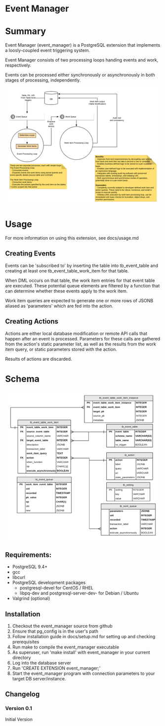 Event Manager
=============

# Summary

Event Manager (event_manager) is a PostgreSQL extension that implements a loosly-coupled event triggering system.

Event Manager consists of two processing loops handing events and work, respectively.

Events can be processed either synchronously or asynchronously in both stages of processing, independently.

![Concept](images/event_manager_concept.png)

# Usage

For more information on using this extension, see docs/usage.md

## Creating Events

Events can be 'subscribed to' by inserting the table into tb_event_table and creating at least one tb_event_table_work_item for that table.

When DML occurs on that table, the work item entries for that event table are executed. These potential queue elements are filtered by a function that can determine whether these events apply to the work item.

Work item queries are expected to generate one or more rows of JSONB aliased as 'parameters' which are fed into the action.


## Creating Actions

Actions are either local database modification or remote API calls that happen after an event is processed. Parameters for these calls are gathered from the action's static parameter list, as well as the results from the work item query, or static parameters stored with the action.

Results of actions are discarded.

# Schema

![Schema](images/event_manager_schema.png)

## Requirements:
* PostgreSQL 9.4+
* gcc
* libcurl
* PostgreSQL development packages
  * postgresql<version>-devel for CentOS / RHEL
  * libpq-dev and postgresql-server-dev-<version> for Debian / Ubuntu
* Valgrind (optional)

## Installation
1. Checkout the event_manager source from github
2. Ensure that pg_config is in the user's path
3. Follow installation guide in docs/setup.md for setting up and checking prerequisites
4. Run make to compile the event_manager executable
5. As superuser, run 'make install' with event_manager in your current directory
6. Log into the database server
7. Run 'CREATE EXTENSION event_manager;'
8. Start the event_manager program with connection parameters to your target DB server/instance.

## Changelog

### Version 0.1
Initial Version
